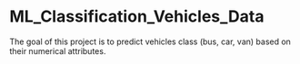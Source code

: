 # ML_Classification_Vehicles_Data
The goal of this project is to predict vehicles class (bus, car, van) based on their numerical attributes.
